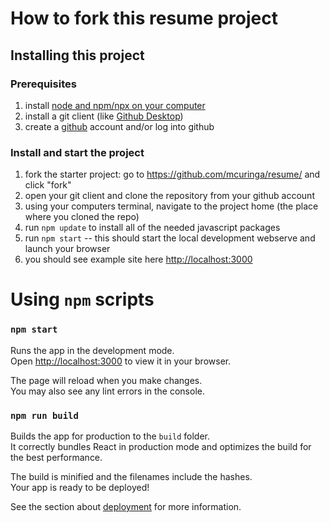 How to fork this resume project
===============================

Installing this project
-----------------------

### Prerequisites
1. install [node and npm/npx on your computer](https://nodejs.dev/download/)
2. install a git client (like [Github Desktop](https://desktop.github.com/))
3. create a [github](https://github.com/) account and/or log into github


### Install and start the project
1. fork the starter project: go to <https://github.com/mcuringa/resume/> and click "fork"
2. open your git client and clone the repository from your github account
3. using your computers terminal, navigate to the project home (the place where you cloned the repo)
4. run `npm update` to install all of the needed javascript packages
5. run `npm start` -- this should start the local development webserve and launch your browser
5. you should see example site here <http://localhost:3000>



Using `npm` scripts
====================

### `npm start`

Runs the app in the development mode.\
Open [http://localhost:3000](http://localhost:3000) to view it in your browser.

The page will reload when you make changes.\
You may also see any lint errors in the console.

### `npm run build`

Builds the app for production to the `build` folder.\
It correctly bundles React in production mode and optimizes the build for the best performance.

The build is minified and the filenames include the hashes.\
Your app is ready to be deployed!

See the section about [deployment](https://facebook.github.io/create-react-app/docs/deployment) for more information.
